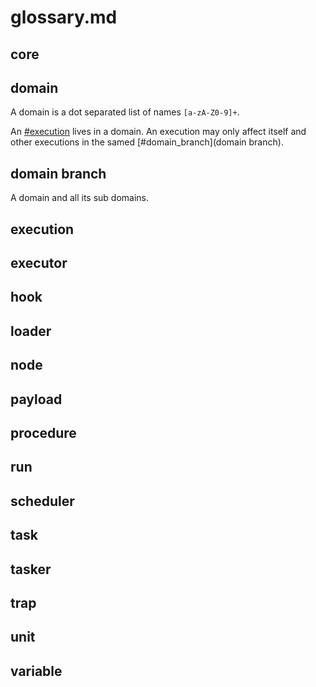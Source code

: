 
# glossary.md

## core

## domain

A domain is a dot separated list of names `[a-zA-Z0-9]+`.

An [#execution](execution) lives in a domain. An execution may only affect itself and other executions in the samed [#domain_branch](domain branch).

## domain branch

A domain and all its sub domains.

## execution
## executor
## hook
## loader
## node
## payload
## procedure
## run
## scheduler
## task
## tasker
## trap
## unit
## variable

